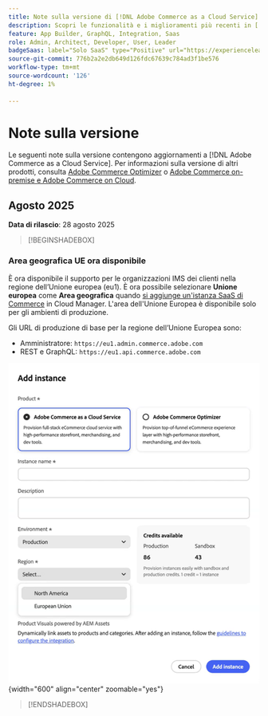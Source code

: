 ```yaml
---
title: Note sulla versione di [!DNL Adobe Commerce as a Cloud Service]
description: Scopri le funzionalità e i miglioramenti più recenti in [!DNL Adobe Commerce as a Cloud Service].
feature: App Builder, GraphQL, Integration, Saas
role: Admin, Architect, Developer, User, Leader
badgeSaas: label="Solo SaaS" type="Positive" url="https://experienceleague.adobe.com/it/docs/commerce/user-guides/product-solutions" tooltip="Applicabile solo ai progetti Adobe Commerce as a Cloud Service e Adobe Commerce Optimizer (infrastruttura SaaS gestita da Adobe)."
source-git-commit: 776b2a2e2db649d126fdc67639c784ad3f1be576
workflow-type: tm+mt
source-wordcount: '126'
ht-degree: 1%

---
```



# Note sulla versione

Le seguenti note sulla versione contengono aggiornamenti a [!DNL Adobe Commerce as a Cloud Service]. Per informazioni sulla versione di altri prodotti, consulta [Adobe Commerce Optimizer](../optimizer/release-notes.md) o [Adobe Commerce on-premise e Adobe Commerce on Cloud](https://experienceleague.adobe.com/it/docs/commerce-operations/release/notes/overview).

## Agosto 2025

**Data di rilascio**: 28 agosto 2025

>[!BEGINSHADEBOX]

### Area geografica UE ora disponibile

È ora disponibile il supporto per le organizzazioni IMS dei clienti nella regione dell’Unione europea (eu1). È ora possibile selezionare **Unione europea** come **Area geografica** quando [si aggiunge un&#39;istanza SaaS di Commerce](./getting-started.md#create-an-instance) in Cloud Manager. L&#39;area dell&#39;Unione Europea è disponibile solo per gli ambienti di produzione.

Gli URL di produzione di base per la regione dell’Unione Europea sono:

* Amministratore: `https://eu1.admin.commerce.adobe.com`
* REST e GraphQL: `https://eu1.api.commerce.adobe.com`

![crea istanza](./assets/create-instance-eu.png){width="600" align="center" zoomable="yes"}

>[!ENDSHADEBOX]
